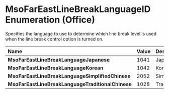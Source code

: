 
# MsoFarEastLineBreakLanguageID Enumeration (Office)

Specifies the language to use to determine which line break level is used when the line break control option is turned on.



|**Name**|**Value**|**Description**|
|:-----|:-----|:-----|
| **MsoFarEastLineBreakLanguageJapanese**|1041|Japanese|
| **MsoFarEastLineBreakLanguageKorean**|1042|Korean|
| **MsoFarEastLineBreakLanguageSimplifiedChinese**|2052|SimplifiedChinese|
| **MsoFarEastLineBreakLanguageTraditionalChinese**|1028|TraditionalChinese|
